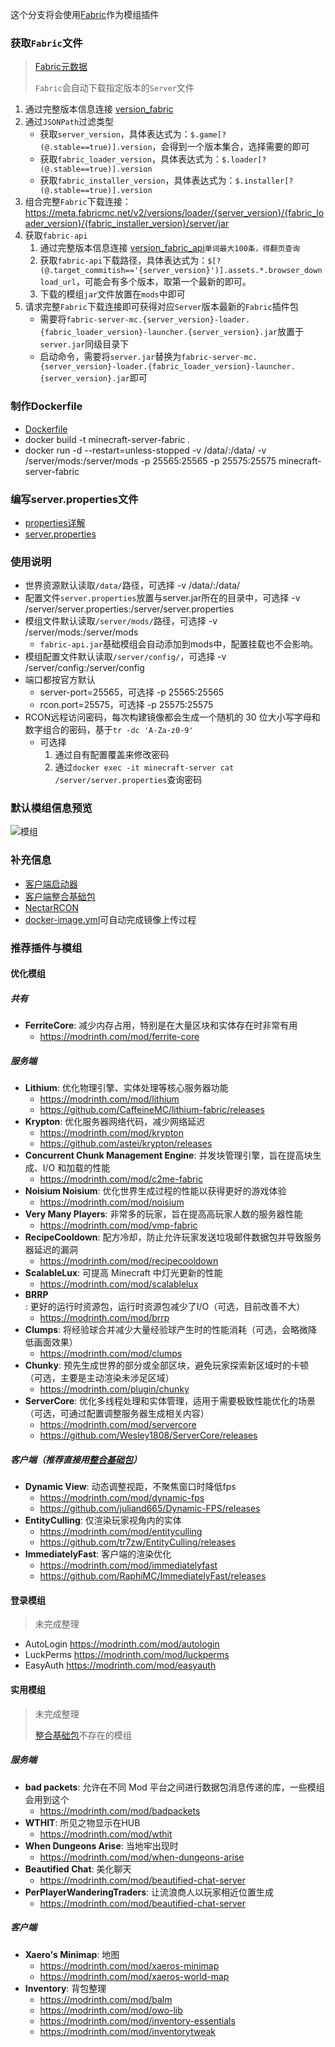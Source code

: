 这个分支将会使用[Fabric](https://fabricmc.net/use/server/)作为模组插件

### 获取`Fabric`文件
> [Fabric元数据](https://meta.fabricmc.net/)
> 
> `Fabric`会自动下载指定版本的`Server`文件
1. 通过完整版本信息连接 [version_fabric](https://meta.fabricmc.net/v2/versions/)
2. 通过`JSONPath`过滤类型
   - 获取`server_version`，具体表达式为：`$.game[?(@.stable==true)].version`，会得到一个版本集合，选择需要的即可
   - 获取`fabric_loader_version`，具体表达式为：`$.loader[?(@.stable==true)].version`
   - 获取`fabric_installer_version`，具体表达式为：`$.installer[?(@.stable==true)].version`
4. 组合完整`Fabric`下载连接：https://meta.fabricmc.net/v2/versions/loader/{server_version}/{fabric_loader_version}/{fabric_installer_version}/server/jar
5. 获取`fabric-api`
   1. 通过完整版本信息连接 [version_fabric_api](https://api.github.com/repos/FabricMC/fabric/releases?per_page=100&page=1)`单词最大100条，得翻页查询`
   2. 获取`fabric-api`下载路径，具体表达式为：`$[?(@.target_commitish=='{server_version}')].assets.*.browser_download_url`，可能会有多个版本，取第一个最新的即可。
   3. 下载的模组`jar`文件放置在`mods`中即可
6. 请求完整`Fabric`下载连接即可获得对应`Server`版本最新的`Fabric`插件包
   - 需要将`fabric-server-mc.{server_version}-loader.{fabric_loader_version}-launcher.{server_version}.jar`放置于`server.jar`同级目录下
   - 启动命令，需要将`server.jar`替换为`fabric-server-mc.{server_version}-loader.{fabric_loader_version}-launcher.{server_version}.jar`即可
   
### 制作Dockerfile
- [Dockerfile](Dockerfile)
- docker build -t minecraft-server-fabric .
- docker run -d --restart=unless-stopped -v /data/:/data/ -v /server/mods:/server/mods -p 25565:25565 -p 25575:25575 minecraft-server-fabric

### 编写server.properties文件
- [properties详解](https://minecraft.fandom.com/zh/wiki/Server.properties)
- [server.properties](server.properties)

### 使用说明
- 世界资源默认读取`/data/`路径，可选择 -v /data/:/data/
- 配置文件`server.properties`放置与server.jar所在的目录中，可选择 -v /server/server.properties:/server/server.properties
- 模组文件默认读取`/server/mods/`路径，可选择 -v /server/mods:/server/mods
  - `fabric-api.jar`基础模组会自动添加到mods中，配置挂载也不会影响。
- 模组配置文件默认读取`/server/config/`，可选择 -v /server/config:/server/config
- 端口都按官方默认
  - server-port=25565，可选择 -p 25565:25565
  - rcon.port=25575，可选择 -p 25575:25575
- RCON远程访问密码，每次构建镜像都会生成一个随机的 30 位大小写字母和数字组合的密码，基于`tr -dc 'A-Za-z0-9'`
  - 可选择
    1. 通过自有配置覆盖来修改密码
    2. 通过`docker exec -it minecraft-server cat /server/server.properties`查询密码

### 默认模组信息预览
![模组](https://github.com/user-attachments/assets/b9b7801c-69ab-44c1-bad1-c0dfbd250de9)

### 补充信息
- [客户端启动器](https://ci.huangyuhui.net/job/HMCL/)
- [客户端整合基础包](https://www.curseforge.com/minecraft/modpacks/fabulously-optimized)
- [NectarRCON](https://github.com/zkhssb/NectarRCON)
- [docker-image.yml](.github/workflows/docker-image.yml)可自动完成镜像上传过程

### 推荐插件与模组

#### 优化模组

##### 共有
   - **FerriteCore**: 减少内存占用，特别是在大量区块和实体存在时非常有用
      - https://modrinth.com/mod/ferrite-core
##### 服务端
   - **Lithium**: 优化物理引擎、实体处理等核心服务器功能
      - https://modrinth.com/mod/lithium
      - https://github.com/CaffeineMC/lithium-fabric/releases
   - **Krypton**: 优化服务器网络代码，减少网络延迟
      - https://modrinth.com/mod/krypton
      - https://github.com/astei/krypton/releases
   - **Concurrent Chunk Management Engine**: 并发块管理引擎，旨在提高块生成、I/O 和加载的性能
      - https://modrinth.com/mod/c2me-fabric
   - **Noisium Noisium**: 优化世界生成过程的性能以获得更好的游戏体验
      - https://modrinth.com/mod/noisium
   - **Very Many Players**: 非常多的玩家，旨在提高高玩家人数的服务器性能
      - https://modrinth.com/mod/vmp-fabric
   - **RecipeCooldown**: 配方冷却，防止允许玩家发送垃圾邮件数据包并导致服务器延迟的漏洞
      - https://modrinth.com/mod/recipecooldown
   - **ScalableLux**: 可提高 Minecraft 中灯光更新的性能
      - https://modrinth.com/mod/scalablelux
   - **BRRP**: 更好的运行时资源包，运行时资源包减少了I/O（可选，目前改善不大）
      - https://modrinth.com/mod/brrp 
   - **Clumps**: 将经验球合并减少大量经验球产生时的性能消耗（可选，会略微降低画面效果）
      - https://modrinth.com/mod/clumps
   - **Chunky**: 预先生成世界的部分或全部区块，避免玩家探索新区域时的卡顿（可选，主要是主动渲染未涉足区域）
      - https://modrinth.com/plugin/chunky
   - **ServerCore**: 优化多线程处理和实体管理，适用于需要极致性能优化的场景（可选，可通过配置调整服务器生成相关内容）
      - https://modrinth.com/mod/servercore
      - https://github.com/Wesley1808/ServerCore/releases
##### 客户端（推荐直接用[整合基础包](https://www.curseforge.com/minecraft/modpacks/fabulously-optimized)）
   - **Dynamic View**: 动态调整视距，不聚焦窗口时降低fps
      - https://modrinth.com/mod/dynamic-fps
      - https://github.com/juliand665/Dynamic-FPS/releases
   - **EntityCulling**: 仅渲染玩家视角内的实体
      - https://modrinth.com/mod/entityculling
      - https://github.com/tr7zw/EntityCulling/releases
   - **ImmediatelyFast**: 客户端的渲染优化
      - https://modrinth.com/mod/immediatelyfast
      - https://github.com/RaphiMC/ImmediatelyFast/releases

#### 登录模组
> 未完成整理
- AutoLogin https://modrinth.com/mod/autologin
- LuckPerms https://modrinth.com/mod/luckperms
- EasyAuth https://modrinth.com/mod/easyauth

#### 实用模组
> 未完成整理
>
> [整合基础包](https://www.curseforge.com/minecraft/modpacks/fabulously-optimized)不存在的模组

##### 服务端
   - **bad packets**: 允许在不同 Mod 平台之间进行数据包消息传递的库，一些模组会用到这个
      - https://modrinth.com/mod/badpackets
   - **WTHIT**: 所见之物显示在HUB
     - https://modrinth.com/mod/wthit
   - **When Dungeons Arise**: 当地牢出现时
      - https://modrinth.com/mod/when-dungeons-arise
   - **Beautified Chat**: 美化聊天
      - https://modrinth.com/mod/beautified-chat-server
   - **PerPlayerWanderingTraders**: 让流浪商人以玩家相近位置生成
      - https://modrinth.com/mod/beautified-chat-server

##### 客户端 
   - **Xaero's Minimap**: 地图
      - https://modrinth.com/mod/xaeros-minimap
      - https://modrinth.com/mod/xaeros-world-map
   - **Inventory**: 背包整理
      - https://modrinth.com/mod/balm
      - https://modrinth.com/mod/owo-lib
      - https://modrinth.com/mod/inventory-essentials
      - https://modrinth.com/mod/inventorytweak
